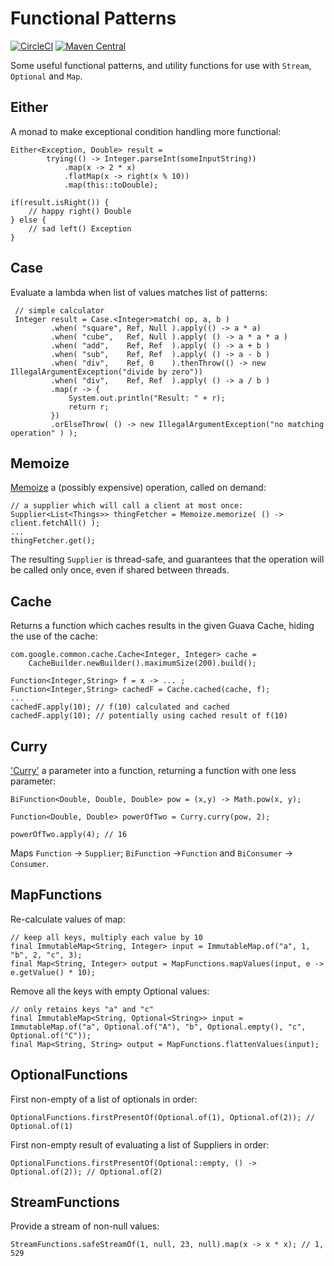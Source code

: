 # Functional Patterns

[![CircleCI](https://circleci.com/gh/Financial-Times/functional-patterns.svg?style=svg&circle-token=f993e93121c3784901f270d2b3cc6e90a2fdbe99)](https://circleci.com/gh/Financial-Times/functional-patterns) [![Maven Central](https://maven-badges.herokuapp.com/maven-central/com.ft/functional-patterns/badge.svg)](https://maven-badges.herokuapp.com/maven-central/com.ft/functional-patterns)

Some useful functional patterns, and utility functions for use with ```Stream```, ```Optional``` and ```Map```.


## Either
A monad to make exceptional condition handling more functional:

    Either<Exception, Double> result =
            trying(() -> Integer.parseInt(someInputString))
                .map(x -> 2 * x)
                .flatMap(x -> right(x % 10))
                .map(this::toDouble);

    if(result.isRight()) {
        // happy right() Double
    } else {
        // sad left() Exception
    }

## Case
Evaluate a lambda when list of values matches list of patterns:

     // simple calculator
     Integer result = Case.<Integer>match( op, a, b )
             .when( "square", Ref, Null ).apply(() -> a * a)
             .when( "cube",   Ref, Null ).apply( () -> a * a * a )
             .when( "add",    Ref, Ref  ).apply( () -> a + b )
             .when( "sub",    Ref, Ref  ).apply( () -> a - b )
             .when( "div",    Ref, 0    ).thenThrow(() -> new IllegalArgumentException("divide by zero"))
             .when( "div",    Ref, Ref  ).apply( () -> a / b )
             .map(r -> {
                 System.out.println("Result: " + r);
                 return r;
             })
             .orElseThrow( () -> new IllegalArgumentException("no matching operation" ) );

## Memoize

[Memoize](https://en.wikipedia.org/wiki/Memoization) a (possibly expensive) operation, called on demand:

    // a supplier which will call a client at most once:
    Supplier<List<Things>> thingFetcher = Memoize.memorize( () -> client.fetchAll() );
    ...
    thingFetcher.get();

The resulting `Supplier` is thread-safe, and guarantees that the operation will be called 
only once, even if shared between threads.

## Cache
Returns a function which caches results in the given Guava Cache, hiding the use of the cache:

    com.google.common.cache.Cache<Integer, Integer> cache =
        CacheBuilder.newBuilder().maximumSize(200).build();

    Function<Integer,String> f = x -> ... ;
    Function<Integer,String> cachedF = Cache.cached(cache, f);
    ...
    cachedF.apply(10); // f(10) calculated and cached
    cachedF.apply(10); // potentially using cached result of f(10)

## Curry
['Curry'](https://en.wikipedia.org/wiki/Currying) a parameter into a function, returning a function with 
one less parameter:

    BiFunction<Double, Double, Double> pow = (x,y) -> Math.pow(x, y);
    
    Function<Double, Double> powerOfTwo = Curry.curry(pow, 2);
    
    powerOfTwo.apply(4); // 16 
    
Maps `Function` -> `Supplier`; `BiFunction` ->`Function` and `BiConsumer` -> `Consumer`.

## MapFunctions

Re-calculate values of map:

    // keep all keys, multiply each value by 10
    final ImmutableMap<String, Integer> input = ImmutableMap.of("a", 1, "b", 2, "c", 3);
    final Map<String, Integer> output = MapFunctions.mapValues(input, e -> e.getValue() * 10);

Remove all the keys with empty Optional values:

    // only retains keys "a" and "c"
    final ImmutableMap<String, Optional<String>> input = ImmutableMap.of("a", Optional.of("A"), "b", Optional.empty(), "c", Optional.of("C"));
    final Map<String, String> output = MapFunctions.flattenValues(input);

## OptionalFunctions

First non-empty of a list of optionals in order:

    OptionalFunctions.firstPresentOf(Optional.of(1), Optional.of(2)); // Optional.of(1)

First non-empty result of evaluating a list of Suppliers in order:

    OptionalFunctions.firstPresentOf(Optional::empty, () -> Optional.of(2)); // Optional.of(2)

## StreamFunctions

Provide a stream of non-null values:

    StreamFunctions.safeStreamOf(1, null, 23, null).map(x -> x * x); // 1, 529
